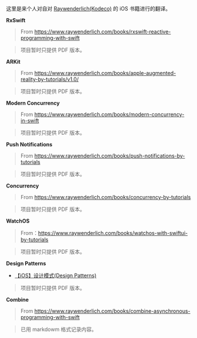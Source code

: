 这里是来个人对自对 [Raywenderlich(Kodeco)](https://www.kodeco.com/) 的 iOS 书籍进行的翻译。



**RxSwift**

> From https://www.raywenderlich.com/books/rxswift-reactive-programming-with-swift

> 项目暂时只提供 PDF 版本。

**ARKit**

> From https://www.raywenderlich.com/books/apple-augmented-reality-by-tutorials/v1.0/

> 项目暂时只提供 PDF 版本。

**Modern Concurrency**

> From https://www.raywenderlich.com/books/modern-concurrency-in-swift

> 项目暂时只提供 PDF 版本。

**Push Notifications**


> From https://www.raywenderlich.com/books/push-notifications-by-tutorials

> 项目暂时只提供 PDF 版本。

**Concurrency**

> From https://www.raywenderlich.com/books/concurrency-by-tutorials

> 项目暂时只提供 PDF 版本。

**WatchOS**

> From：https://www.raywenderlich.com/books/watchos-with-swiftui-by-tutorials

> 项目暂时只提供 PDF 版本。

**Design Patterns**

- [【iOS】设计模式(Design Patterns)](https://bytedance.feishu.cn/docx/doxcnTvOzp2YlsYYAZ02b9iYPde) 

> 项目暂时只提供 PDF 版本。

**Combine**

> From https://www.raywenderlich.com/books/combine-asynchronous-programming-with-swift

> 已用 markdowm 格式记录内容。
